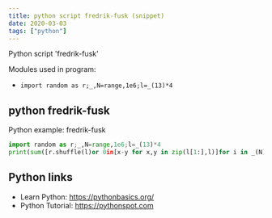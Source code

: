 ```yaml
---
title: python script fredrik-fusk (snippet)
date: 2020-03-03
tags: ["python"]
---
```

Python script 'fredrik-fusk'


Modules used in program: 
* `import random as r;_,N=range,1e6;l=_(13)*4`

## python fredrik-fusk

Python example: fredrik-fusk

```python
import random as r;_,N=range,1e6;l=_(13)*4
print(sum([r.shuffle(l)or 0in[x-y for x,y in zip(l[1:],l)]for i in _(N)])/N)

```

## Python links

- Learn Python: https://pythonbasics.org/
- Python Tutorial: https://pythonspot.com
